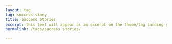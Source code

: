 ```yaml
---
layout: tag
tag: success story
title: Success Stories
excerpt: this text will appear as an excerpt on the theme/tag landing page
permalink: /tags/success stories/

---
```

